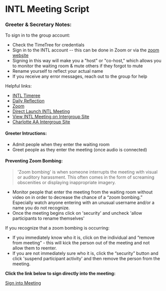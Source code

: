 # INTL Meeting Script 

### Greeter & Secretary Notes: 

To sign in to the group account: 

- Check the TimeTree for credentials
- Sign in to the INTL account -- this can be done in Zoom or via the [zoom website](https://zoom.us/)
- Signing in this way will make you a "host" or "co-host," which allows you to monitor the waiting room & mute others if they forgot to mute
- Rename yourself to reflect your actual name
- If you receive any error messages, reach out to the group for help

Helpful links: 

- [INTL Timeree](timetreeapp.com/calendars/SRx7BmTyN7Hw)
- [Daily Reflection](https://www.aa.org/daily-reflections)
- [Zoom](https://zoom.us/)
- [Direct Launch INTL Meeting](https://us04web.zoom.us/j/406536344)
- [View INTL Meeting on Intergroup Site](http://charlotteaa.org/meetings/its-not-too-late-4/)
- [Charlotte AA Intergroup Site](http://charlotteaa.org/)

#### Greeter Intructions: 

- Admit people when they enter the waiting room
- Greet people as they enter the meeting (once audio is connected)

#### Preventing Zoom Bombing:

> 'Zoom bombing' is when someone interrupts the meeting with visual or auditory harassment. This often comes in the form of screaming obscenities or displaying inappropriate imagery.

 - Monitor people that enter the meeting from the waiting room without video on in order to decrease the chance of a “zoom bombing.” Especially watch anyone entering with an unusual username and/or a name you do not recognize.
 - Once the meeting begins click on 'security' and uncheck 'allow participants to rename themselves' 

If you recognize that a zoom bombing is occurring:

- If you immediately know who it is, click on the individual and “remove from meeting” - this will kick the person out of the meeting and not allow them to reenter.
- If you are not immediately sure who it is, click the “security” button and click 'suspend participant activity' and then remove the person from the meeting.

**Click the link below to sign directly into the meeting:**

[Sign into Meeting](https://us04web.zoom.us/j/406536344)
